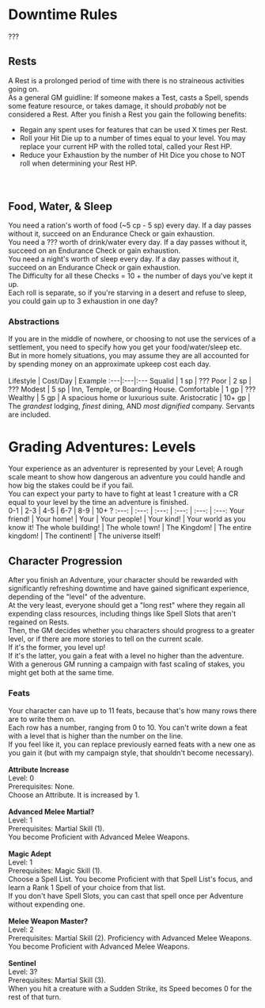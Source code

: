 # Downtime Rules 
???

## Rests
A Rest is a prolonged period of time with there is no straineous activities going on. <br>
As a general GM guidline: If someone makes a Test, casts a Spell, spends some feature resource, or takes damage, it should *probably* not be considered a Rest.
After you finish a Rest you gain the following benefits: <br>
+ Regain any spent uses for features that can be used X times per Rest.
+ Roll your Hit Die up to a number of times equal to your level. You may replace your current HP with the rolled total, called your Rest HP. <br>
+ Reduce your Exhaustion by the number of Hit Dice you chose to NOT roll when determining your Rest HP. <br>
#### <br>

## Food, Water, & Sleep
You need a ration's worth of food (~5 cp - 5 sp) every day. If a day passes without it, succeed on an Endurance Check or gain exhaustion. <br>
You need a ??? worth of drink/water every day. If a day passes without it, succeed on an Endurance Check or gain exhaustion. <br>
You need a night's worth of sleep every day. If a day passes without it, succeed on an Endurance Check or gain exhaustion. <br>
The Difficulty for all these Checks = 10 + the number of days you've kept it up. <br>
Each roll is separate, so if you're starving in a desert and refuse to sleep, you could gain up to 3 exhaustion in one day?

### Abstractions
If you are in the middle of nowhere, or choosing to not use the services of a settlement, you need to specify how you get your food/water/sleep etc. <br>
But in more homely situations, you may assume they are all accounted for by spending money on an approximate upkeep cost each day. <br>
<br>
Lifestyle | Cost/Day | Example
:---|:---|:---
Squalid | 1 sp | ??? 
Poor | 2 sp | ???
Modest | 5 sp | Inn, Temple, or Boarding House.
Comfortable | 1 gp | ???
Wealthy | 5 gp | A spacious home or luxurious suite.
Aristocratic | 10+ gp | The *grandest* lodging, *finest* dining, AND *most dignified* company. Servants are included.

# Grading Adventures: Levels
Your experience as an adventurer is represented by your Level; A rough scale meant to show how dangerous an adventure you could handle and how big the stakes could be if you fail. <br>
You can expect your party to have to fight at least 1 creature with a CR equal to your level by the time an adventure is finished. <br>
0-1 | 2-3 | 4-5 | 6-7 | 8-9 | 10+ ?
:---: | :---: | :---: | :---: | :---: | :---:
Your friend! | Your home! | Your  | Your people! | Your kind! | Your world as you know it!
The whole building! | The whole town! | The Kingdom! | The entire kingdom! | The continent! | The universe itself!

## Character Progression
After you finish an Adventure, your character should be rewarded with significantly refreshing downtime and have gained significant experience, depending of the "level" of the adventure. <br>
At the very least, everyone should get a "long rest" where they regain all expending class resources, including things like Spell Slots that aren't regained on Rests. <br>
Then, the GM decides whether you characters should progress to a greater level, or if there are more stories to tell on the current scale. <br>
If it's the former, you level up! <br>
If it's the latter, you gain a feat with a level no higher than the adventure. <br>
With a generous GM running a campaign with fast scaling of stakes, you might get both at the same time.

### Feats
Your character can have up to 11 feats, because that's how many rows there are to write them on. <br>
Each row has a number, ranging from 0 to 10. You can't write down a feat with a level that is higher than the number on the line. <br>
If you feel like it, you can replace previously earned feats with a new one as you gain it (but with my campaign style, that shouldn't become necessary).
<br><br>
**Attribute Increase** <br>
Level: 0 <br>
Prerequisites: None. <br>
Choose an Attribute. It is increased by 1. <br>
<br>
**Advanced Melee Martial?** <br>
Level: 1 <br>
Prerequisites: Martial Skill (1). <br>
You become Proficient with Advanced Melee Weapons. <br>
<br>
**Magic Adept** <br>
Level: 1 <br>
Prerequisites: Magic Skill (1). <br>
Choose a Spell List. You become Proficient with that Spell List's focus, and learn a Rank 1 Spell of your choice from that list. <br>
If you don't have Spell Slots, you can cast that spell once per Adventure without expending one. <br>
<br>
**Melee Weapon Master?** <br>
Level: 2 <br>
Prerequisites: Martial Skill (2). Proficiency with Advanced Melee Weapons. <br>
You become Proficient with Advanced Melee Weapons. <br>
<br>
**Sentinel** <br>
Level: 3? <br>
Prerequisites: Martial Skill (3). <br>
When you hit a creature with a Sudden Strike, its Speed becomes 0 for the rest of that turn.
